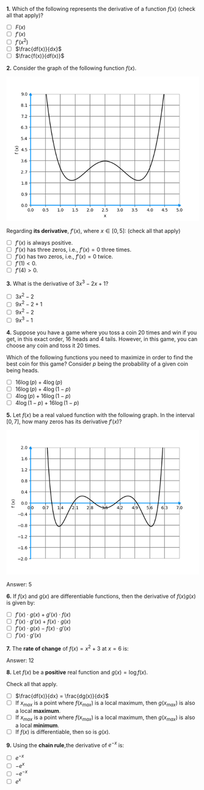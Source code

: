 **1.** Which of the following represents the derivative of a function $f(x)$ (check all that apply)?
- [ ] $F(x)$
- [ ] $f'(x)$
- [ ] $f'(x^2)$
- [ ] $\frac{df(x)}{dx}$
- [ ] $\frac{f(x)}{df(x)}$

**2.** Consider the graph of the following function $f(x)$.

![missing](../images/C2_W1_Quiz_1.png)

Regarding **its derivative**, $f'(x)$, where $x \in [0, 5]$: (check all that apply)
- [ ] $f'(x)$ is always positive.
- [ ] $f'(x)$ has three zeros, i.e., $f'(x) = 0$ three times.
- [ ] $f'(x)$ has two zeros, i.e., $f'(x) = 0$ twice.
- [ ] $f'(1) < 0$.
- [ ] $f'(4) > 0$.

**3.** What is the derivative of $3x^3 - 2x + 1$?
- [ ] $3x^2 - 2$
- [ ] $9x^2 - 2 + 1$
- [ ] $9x^2 - 2$
- [ ] $9x^3 - 1$

**4.** Suppose you have a game where you toss a coin 20 times and win if you get, in this exact order, 16 heads and 4 tails. However, in this game, you can choose any coin and toss it 20 times.

Which of the following functions you need to maximize in order to find the best coin for this game? Consider $p$ being the probability of a given coin being heads.
- [ ] $16 \log (p) + 4 \log (p)$
- [ ] $16 \log (p) + 4 \log (1 - p)$
- [ ] $4 \log (p) + 16 \log (1 - p)$
- [ ] $4 \log (1 - p) + 16 \log (1 - p)$

**5.** Let $f(x)$ be a real valued function with the following graph. In the interval $[0, 7]$, how many zeros has its derivative $f'(x)$?

![missing](../images/C2_W1_Quiz_2.png)

Answer: 5

**6.** If $f(x)$ and $g(x)$ are differentiable functions, then the derivative of $f(x)g(x)$ is given by:
- [ ] $f'(x) \cdot g(x) + g'(x) \cdot f(x)$
- [ ] $f'(x) \cdot g'(x) + f(x) \cdot g(x)$
- [ ] $f'(x) \cdot g(x) - f(x) \cdot g'(x)$
- [ ] $f'(x) \cdot g'(x)$

**7.** The **rate of change** of $f(x) = x^2 + 3$ at $x = 6$ is:

Answer: 12

**8.** Let $f(x)$ be a **positive** real function and $g(x) = \log f(x)$.

Check all that apply.
- [ ] $\frac{df(x)}{dx} = \frac{dg(x)}{dx}$
- [ ] If $x_{max}$ is a point where $f(x_{max})$ is a local maximum, then $g(x_{max})$ is also a local **maximum**. 
- [ ] If $x_{max}$ is a point where $f(x_{max})$ is a local maximum, then $g(x_{max})$ is also a local **minimum**.
- [ ] If $f(x)$ is differentiable, then so is $g(x)$.

**9.** Using the **chain rule**,the derivative of $e^{-x}$ is:
- [ ] $e^{-x}$
- [ ] $-e^x$
- [ ] $-e^{-x}$
- [ ] $e^x$
